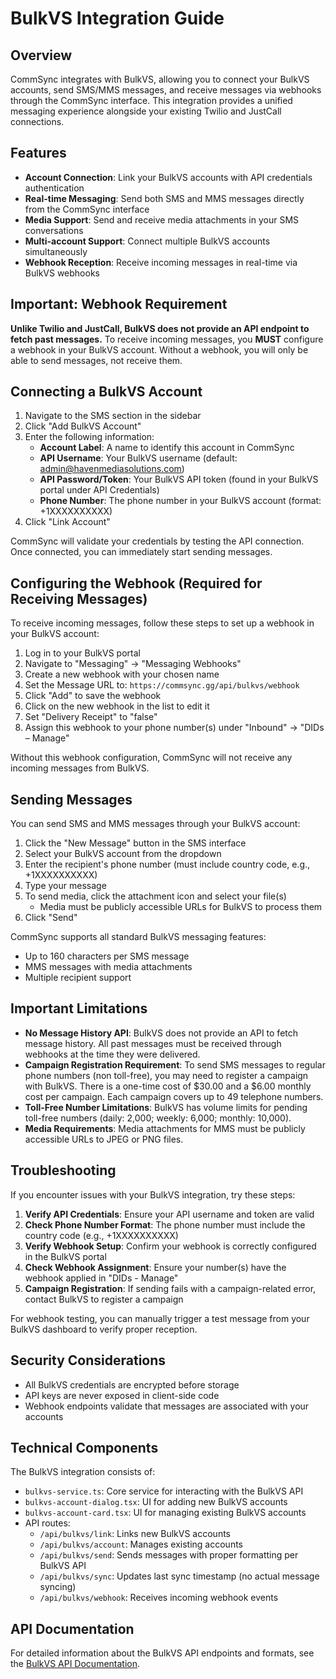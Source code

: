 # BulkVS Integration Guide

## Overview

CommSync integrates with BulkVS, allowing you to connect your BulkVS accounts, send SMS/MMS messages, and receive messages via webhooks through the CommSync interface. This integration provides a unified messaging experience alongside your existing Twilio and JustCall connections.

## Features

- **Account Connection**: Link your BulkVS accounts with API credentials authentication
- **Real-time Messaging**: Send both SMS and MMS messages directly from the CommSync interface
- **Media Support**: Send and receive media attachments in your SMS conversations
- **Multi-account Support**: Connect multiple BulkVS accounts simultaneously
- **Webhook Reception**: Receive incoming messages in real-time via BulkVS webhooks

## Important: Webhook Requirement

**Unlike Twilio and JustCall, BulkVS does not provide an API endpoint to fetch past messages.** To receive incoming messages, you **MUST** configure a webhook in your BulkVS account. Without a webhook, you will only be able to send messages, not receive them.

## Connecting a BulkVS Account

1. Navigate to the SMS section in the sidebar
2. Click "Add BulkVS Account"
3. Enter the following information:
   - **Account Label**: A name to identify this account in CommSync
   - **API Username**: Your BulkVS username (default: <admin@havenmediasolutions.com>)
   - **API Password/Token**: Your BulkVS API token (found in your BulkVS portal under API Credentials)
   - **Phone Number**: The phone number in your BulkVS account (format: +1XXXXXXXXXX)
4. Click "Link Account"

CommSync will validate your credentials by testing the API connection. Once connected, you can immediately start sending messages.

## Configuring the Webhook (Required for Receiving Messages)

To receive incoming messages, follow these steps to set up a webhook in your BulkVS account:

1. Log in to your BulkVS portal
2. Navigate to "Messaging" → "Messaging Webhooks"
3. Create a new webhook with your chosen name
4. Set the Message URL to: `https://commsync.gg/api/bulkvs/webhook`
5. Click "Add" to save the webhook
6. Click on the new webhook in the list to edit it
7. Set "Delivery Receipt" to "false"
8. Assign this webhook to your phone number(s) under "Inbound" → "DIDs – Manage"

Without this webhook configuration, CommSync will not receive any incoming messages from BulkVS.

## Sending Messages

You can send SMS and MMS messages through your BulkVS account:

1. Click the "New Message" button in the SMS interface
2. Select your BulkVS account from the dropdown
3. Enter the recipient's phone number (must include country code, e.g., +1XXXXXXXXXX)
4. Type your message
5. To send media, click the attachment icon and select your file(s)
   - Media must be publicly accessible URLs for BulkVS to process them
6. Click "Send"

CommSync supports all standard BulkVS messaging features:

- Up to 160 characters per SMS message
- MMS messages with media attachments
- Multiple recipient support

## Important Limitations

- **No Message History API**: BulkVS does not provide an API to fetch message history. All past messages must be received through webhooks at the time they were delivered.
- **Campaign Registration Requirement**: To send SMS messages to regular phone numbers (non toll-free), you may need to register a campaign with BulkVS. There is a one-time cost of $30.00 and a $6.00 monthly cost per campaign. Each campaign covers up to 49 telephone numbers.
- **Toll-Free Number Limitations**: BulkVS has volume limits for pending toll-free numbers (daily: 2,000; weekly: 6,000; monthly: 10,000).
- **Media Requirements**: Media attachments for MMS must be publicly accessible URLs to JPEG or PNG files.

## Troubleshooting

If you encounter issues with your BulkVS integration, try these steps:

1. **Verify API Credentials**: Ensure your API username and token are valid
2. **Check Phone Number Format**: The phone number must include the country code (e.g., +1XXXXXXXXXX)
3. **Verify Webhook Setup**: Confirm your webhook is correctly configured in the BulkVS portal
4. **Check Webhook Assignment**: Ensure your number(s) have the webhook applied in "DIDs - Manage"
5. **Campaign Registration**: If sending fails with a campaign-related error, contact BulkVS to register a campaign

For webhook testing, you can manually trigger a test message from your BulkVS dashboard to verify proper reception.

## Security Considerations

- All BulkVS credentials are encrypted before storage
- API keys are never exposed in client-side code
- Webhook endpoints validate that messages are associated with your accounts

## Technical Components

The BulkVS integration consists of:

- `bulkvs-service.ts`: Core service for interacting with the BulkVS API
- `bulkvs-account-dialog.tsx`: UI for adding new BulkVS accounts
- `bulkvs-account-card.tsx`: UI for managing existing BulkVS accounts
- API routes:
  - `/api/bulkvs/link`: Links new BulkVS accounts
  - `/api/bulkvs/account`: Manages existing accounts
  - `/api/bulkvs/send`: Sends messages with proper formatting per BulkVS API
  - `/api/bulkvs/sync`: Updates last sync timestamp (no actual message syncing)
  - `/api/bulkvs/webhook`: Receives incoming webhook events

## API Documentation

For detailed information about the BulkVS API endpoints and formats, see the [BulkVS API Documentation](./bulkvs-docs-api.md).
